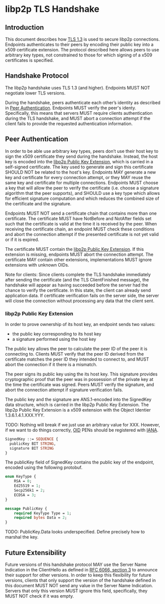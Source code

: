 # libp2p TLS Handshake

## Introduction

This document describes how [TLS 1.3](https://tools.ietf.org/html/rfc8446) is used to secure libp2p connections. Endpoints authenticates to their peers by encoding their public key into a x509 certificate extension. The protocol described here allows peers to use arbitrary key types, not constrained to those for which signing of a x509 certificates is specified.


## Handshake Protocol

The libp2p handshake uses TLS 1.3 (and higher). Endpoints MUST NOT negotiate lower TLS versions.

During the handshake, peers authenticate each other’s identity as described in [Peer Authentication](#peer-authentication). Endpoints MUST verify the peer's identy. Specifically, this means that servers MUST require clients authentication during the TLS handshake, and MUST abort a connection attempt if the client fails to provide the requested authentication information.


## Peer Authentication

In order to be able use arbitrary key types, peers don’t use their host key to sign the x509 certificate they send during the handshake. Instead, the host key is encoded into the [libp2p Public Key Extension](#libp2p-public-key-extension), which is carried in a self-signed certificate. The key used to generate and sign this certificate SHOULD NOT be related to the host's key. Endpoints MAY generate a new key and certificate for every connection attempt, or they MAY reuse the same key and certificate for multiple connections. Endpoints MUST choose a key that will allow the peer to verify the certificate (i.e. choose a signature algorithm that the peer supports), and SHOULD use a key type which allows for efficient signature computation and which reduces the combined size of the certificate and the signature.

Endpoints MUST NOT send a certificate chain that contains more than one certificate. The certificate MUST have NotBefore and NotAfter fields set such that the certificate is valid at the time it is received by the peer. When receiving the certificate chain, an endpoint MUST check these conditions and abort the connection attempt if the presented certificate is not yet valid or if it is expired.

The certificate MUST contain the [libp2p Public Key Extension](#libp2p-public-key-extension). If this extension is missing, endpoints MUST abort the connection attempt. The certificate MAY contain other extensions, implementations MUST ignore extensions with unknown OIDs.

Note for clients: Since clients complete the TLS handshake immediately after sending the certificate (and the TLS ClientFinished message), the handshake will appear as having succeeded before the server had the chance to verify the certificate. In this state, the client can already send application data. If certificate verification fails on the server side, the server will close the connection without processing any data that the client sent.



### libp2p Public Key Extension

In order to prove ownership of its host key, an endpoint sends two values:
- the public key corresponding to its host key
- a signature performed using the host key

The public key allows the peer to calculate the peer ID of the peer it is connecting to. Clients MUST verify that the peer ID derived from the certificate matches the peer ID they intended to connect to, and MUST abort the connection if it there is a mismatch.

The peer signs its public key using the its host key. This signature provides cryptographic proof that the peer was in possession of the private key at the time the certificate was signed. Peers MUST verify the signature, and abort the connection attempt if signature verification fails.

The public key and the signature are ANS.1-encoded into the SignedKey data structure, which is carried in the libp2p Public Key Extension. The libp2p Public Key Extension is a x509 extension with the Object Identier 1.3.6.1.4.1.XXX.YYY.

TODO: Nothing will break if we just use an arbitrary value for XXX. However, if we want to do things correctly, [OID](https://en.wikipedia.org/wiki/Object_identifier) PENs should be registered with [IANA](https://pen.iana.org/pen/PenApplication.page). 

```asn1
SignedKey ::= SEQUENCE {
  publicKey BIT STRING,
  signature BIT STRING 
}
```

The publicKey field of SignedKey contains the public key of the endpoint, encoded using the following protobuf.

```protobuf
enum KeyType {
	RSA = 0;
	Ed25519 = 1;
	Secp256k1 = 2;
	ECDSA = 3;
}

message PublicKey {
	required KeyType Type = 1;
	required bytes Data = 2;
}
```

TODO: PublicKey.Data looks underspecified. Define precisely how to marshal the key.


## Future Extensibility

Future versions of this handshake protocol MAY use the Server Name Indication in the ClientHello as defined in [RFC 6066, section 3](https://tools.ietf.org/html/rfc6066) to announce their support for other versions. In order to keep this flexibility for future versions, clients that only support the version of the handshake defined in this document MUST NOT send any value in the Server Name Indication. Servers that only this version MUST ignore this field, specifically, they MUST NOT check if it was empty.
